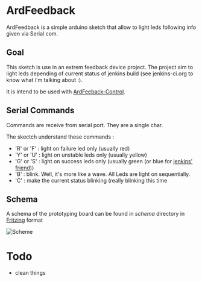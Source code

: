 ArdFeedback
===========

ArdFeedback is a simple arduino sketch that allow to light leds following info given via Serial com.

Goal
----
This sketch is use in an extrem feedback device project.
The project aim to light leds depending of current status of jenkins build (see jenkins-ci.org to know what i'm talking about :).

It is intend to be used with [ArdFeeback-Control](https://github.com/avernois/ardFeedback-control).


Serial Commands
-----
Commands are receive from serial port. They are a single char.

The skectch understand these commands :
* 'R' or 'F' : light on failure led only (usually red)
* 'Y' or 'U' : light on unstable leds only (usually yellow)
* 'G' or 'S' : light on success leds only (usually green (or blue for [jenkins' friend](http://jenkins-ci.org)))
* 'B' : blink. Well, it's more like a wave. All Leds are light on sequentially.
* 'C' : make the current status blinking (really blinking this time


Schema
------
A schema of the prototyping board can be found in _schema_ directory in [Fritzing](http://fritzing.org) format

![Scheme](https://github.com/avernois/ardFeedback/raw/master/img/ardfeedback_bb.png "ArdFeedback scheme")



Todo
====
* clean things
